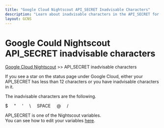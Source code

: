 ```yaml
---
title: "Google Cloud Nightscout API_SECRET Inadvisable Characters"
description: "Learn about inadvisable characters in the API_SECRET for Google Cloud Nightscout and how to resolve the warning on the status page."
layout: GCNS
---
```


# Google Could Nightscout API_SECRET inadvisable characters
[Google Cloud Nightscout](./GoogleCloud.md) >> API_SECRET inadvisable characters  
  
If you see a star on the status page under Google Cloud, either your API_SECRET has less than 12 characters or you have inadvisable characters in it.  
  
The inadvisable characters are the following.  

$ &nbsp; &nbsp; \" &nbsp; &nbsp; \' &nbsp; &nbsp; \\  &nbsp; &nbsp; SPACE &nbsp; &nbsp; @ &nbsp; &nbsp; /  
  
API_SECRET is one of the Nightscout variables.  
You can see how to edit your variables [here](./NS_Variables.md).  

  
